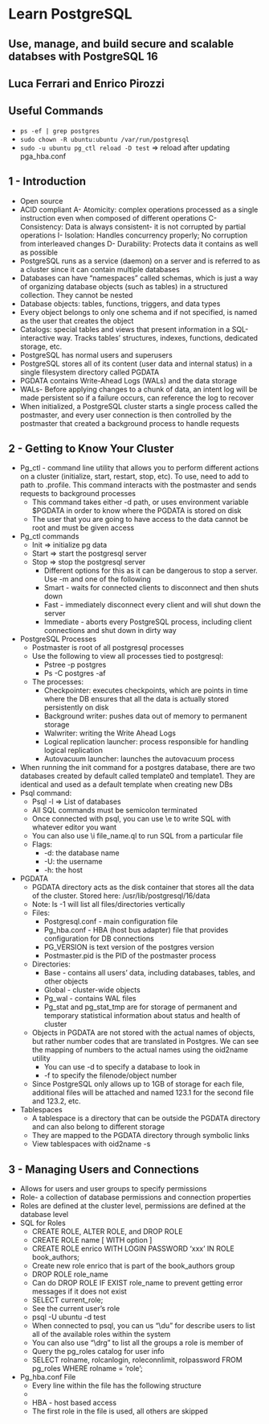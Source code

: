# Learn PostgreSQL
## Use, manage, and build secure and scalable databses with PostgreSQL 16
## Luca Ferrari and Enrico Pirozzi

## Useful Commands
- `ps -ef | grep postgres`
- `sudo chown -R ubuntu:ubuntu /var/run/postgresql`
- `sudo -u ubuntu pg_ctl reload -D test`              => reload after updating pga_hba.conf

## 1 - Introduction
- Open source
- ACID compliant
    A- Atomicity: complex operations processed as a single instruction even when composed of different operations
    C- Consistency: Data is always consistent- it is not corrupted by partial operations
    I- Isolation: Handles concurrency properly; No corruption from interleaved changes
    D- Durability: Protects data it contains as well as possible
- PostgreSQL runs as a service (daemon) on a server and is referred to as a cluster since it can contain multiple databases
- Databases can have “namespaces” called schemas, which is just a way of organizing database objects (such as tables) in a structured collection. They cannot be nested
- Database objects: tables, functions, triggers, and data types
- Every object belongs to only one schema and if not specified, is named as the user that creates the object
- Catalogs: special tables and views that present information in a SQL-interactive way. Tracks tables’ structures, indexes, functions, dedicated storage, etc.
- PostgreSQL has normal users and superusers
- PostgreSQL stores all of its content (user data and internal status) in a single filesystem directory called PGDATA
- PGDATA contains Write-Ahead Logs (WALs) and the data storage
- WALs- Before applying changes to a chunk of data, an intent log will be made persistent so if a failure occurs, can reference the log to recover
- When initialized, a PostgreSQL cluster starts a single process called the postmaster, and every user connection is then controlled by the postmaster that created a background process to handle requests

## 2 - Getting to Know Your Cluster
- Pg_ctl - command line utility that allows you to perform different actions on a cluster (initialize, start, restart, stop, etc). To use, need to add to path to .profile. This command interacts with the postmaster and sends requests to background processes
    - This command takes either -d path, or uses environment variable $PGDATA in order to know where the PGDATA is stored on disk
    - The user that you are going to have access to the data cannot be root and must be given access
- Pg_ctl commands
    - Init  => initialize pg data
    - Start => start the postgresql server
    - Stop  => stop the postgresql server
        - Different options for this as it can be dangerous to stop a server. Use -m and one of the following
        - Smart - waits for connected clients to disconnect and then shuts down
        - Fast - immediately disconnect every client and will shut down the server
        - Immediate - aborts every PostgreSQL process, including client connections and shut down in dirty way
- PostgreSQL Processes
    - Postmaster is root of all postgresql processes
    - Use the following to view all processes tied to postgresql:
        - Pstree -p postgres
        - Ps -C postgres -af
    - The processes:
        - Checkpointer: executes checkpoints, which are points in time where the DB ensures that all the data is actually stored persistently on disk
        - Background writer: pushes data out of memory to permanent storage
        - Walwriter: writing the Write Ahead Logs
        - Logical replication launcher: process responsible for handling logical replication
        - Autovacuum launcher: launches the autovacuum process
- When running the init command for a postgres database, there are two databases created by default called template0 and template1. They are identical and used as a default template when creating new DBs
- Psql command:
    - Psql -l => List of databases
    - All SQL commands must be semicolon terminated
    - Once connected with psql, you can use \e to write SQL with whatever editor you want
    - You can also use \i file_name.ql to run SQL from a particular file
    - Flags:
        - -d: the database name
        - -U: the username
        - -h: the host
- PGDATA
    - PGDATA directory acts as the disk container that stores all the data of the cluster. Stored here: /usr/lib/postgresql/16/data
    - Note: ls -1 will list all files/directories vertically
    - Files:
        - Postgresql.conf - main configuration file
        - Pg_hba.conf - HBA (host bus adapter) file that provides configuration for DB connections
        - PG_VERSION is text version of the postgres version
        - Postmaster.pid is the PID of the postmaster process
    - Directories:
        - Base - contains all users’ data, including databases, tables, and other objects
        - Global - cluster-wide objects
        - Pg_wal - contains WAL files
        - Pg_stat and pg_stat_tmp are for storage of permanent and temporary statistical information about status and health of cluster
    - Objects in PGDATA are not stored with the actual names of objects, but rather number codes that are translated in Postgres. We can see the mapping of numbers to the actual names using the oid2name utility
        - You can use -d to specify a database to look in
        - -f to specify the filenode/object number
    - Since PostgreSQL only allows up to 1GB of storage for each file, additional files will be attached and named 123.1 for the second file and 123.2, etc.
- Tablespaces
    - A tablespace is a directory that can be outside the PGDATA directory and can also belong to different storage
    - They are mapped to the PGDATA directory through symbolic links
    - View tablespaces with oid2name -s

## 3 - Managing Users and Connections
- Allows for users and user groups to specify permissions
- Role- a collection of database permissions and connection properties
- Roles are defined at the cluster level, permissions are defined at the database level
- SQL for Roles
    - CREATE ROLE, ALTER ROLE, and DROP ROLE
    - CREATE ROLE name [ WITH option ]
    - CREATE ROLE enrico WITH LOGIN PASSWORD ‘xxx’ IN ROLE book_authors;
    - Create new role enrico that is part of the book_authors group
    - DROP ROLE role_name
    - Can do DROP ROLE IF EXIST role_name to prevent getting error messages if it does not exist
    - SELECT current_role;
    - See the current user’s role
    - psql -U ubuntu -d test
    - When connected to psql, you can us “\du” for describe users to list all of the available roles within the system
    - You can also use “\drg” to list all the groups a role is member of
    - Query the pg_roles catalog for user info
    - SELECT rolname, rolcanlogin, roleconnlimit, rolpassword FROM pg_roles WHERE rolname = ’role’;
- Pg_hba.conf File
    - Every line within the file has the following structure
    - <connection-type> <database> <role> <remote-machine> <auth-method>
    - HBA - host based access
    - The first role in the file is used, all others are skipped


